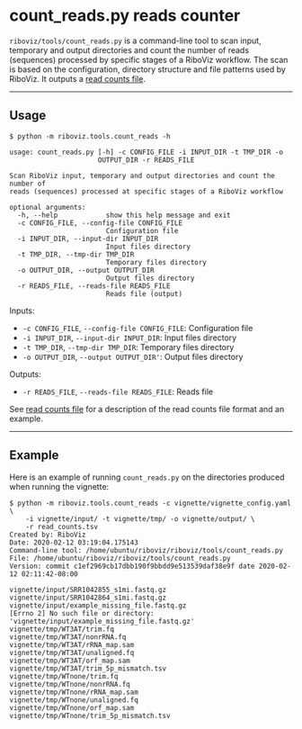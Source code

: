 # count_reads.py reads counter

`riboviz/tools/count_reads.py` is a command-line tool to scan input, temporary and output directories and count the number of reads (sequences) processed by specific stages of a RiboViz workflow. The scan is based on the configuration, directory structure and file patterns used by RiboViz. It outputs a [read counts file](./prep-riboviz-operation.md#read-counts-file).

---

## Usage

```
$ python -m riboviz.tools.count_reads -h

usage: count_reads.py [-h] -c CONFIG_FILE -i INPUT_DIR -t TMP_DIR -o
                      OUTPUT_DIR -r READS_FILE

Scan RiboViz input, temporary and output directories and count the number of
reads (sequences) processed at specific stages of a RiboViz workflow

optional arguments:
  -h, --help            show this help message and exit
  -c CONFIG_FILE, --config-file CONFIG_FILE
                        Configuration file
  -i INPUT_DIR, --input-dir INPUT_DIR
                        Input files directory
  -t TMP_DIR, --tmp-dir TMP_DIR
                        Temporary files directory
  -o OUTPUT_DIR, --output OUTPUT_DIR
                        Output files directory
  -r READS_FILE, --reads-file READS_FILE
                        Reads file (output)
```

Inputs:

* `-c CONFIG_FILE`, `--config-file CONFIG_FILE`: Configuration file
* `-i INPUT_DIR`, `--input-dir INPUT_DIR`: Input files directory
* `-t TMP_DIR`, `--tmp-dir TMP_DIR`: Temporary files directory
* `-o OUTPUT_DIR`, `--output OUTPUT_DIR'`: Output files directory

Outputs:

* `-r READS_FILE`, `--reads-file READS_FILE`: Reads file

See [read counts file](./prep-riboviz-operation.md#read-counts-file) for a description of the read counts file format and an example.

---

## Example

Here is an example of running `count_reads.py` on the directories produced when running the vignette:

```console
$ python -m riboviz.tools.count_reads -c vignette/vignette_config.yaml \
    -i vignette/input/ -t vignette/tmp/ -o vignette/output/ \
    -r read_counts.tsv
Created by: RiboViz
Date: 2020-02-12 03:19:04.175143
Command-line tool: /home/ubuntu/riboviz/riboviz/tools/count_reads.py
File: /home/ubuntu/riboviz/riboviz/tools/count_reads.py
Version: commit c1ef2969cb17dbb190f9bbdd9e513539daf38e9f date 2020-02-12 02:11:42-08:00

vignette/input/SRR1042855_s1mi.fastq.gz
vignette/input/SRR1042864_s1mi.fastq.gz
vignette/input/example_missing_file.fastq.gz
[Errno 2] No such file or directory: 'vignette/input/example_missing_file.fastq.gz'
vignette/tmp/WT3AT/trim.fq
vignette/tmp/WT3AT/nonrRNA.fq
vignette/tmp/WT3AT/rRNA_map.sam
vignette/tmp/WT3AT/unaligned.fq
vignette/tmp/WT3AT/orf_map.sam
vignette/tmp/WT3AT/trim_5p_mismatch.tsv
vignette/tmp/WTnone/trim.fq
vignette/tmp/WTnone/nonrRNA.fq
vignette/tmp/WTnone/rRNA_map.sam
vignette/tmp/WTnone/unaligned.fq
vignette/tmp/WTnone/orf_map.sam
vignette/tmp/WTnone/trim_5p_mismatch.tsv
```
